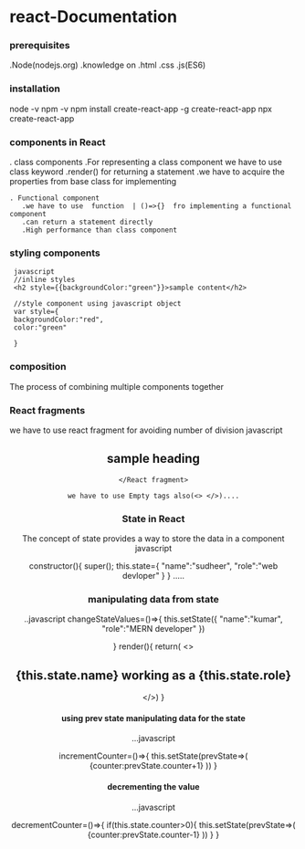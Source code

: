 # react-Documentation


### prerequisites
.Node(nodejs.org)
.knowledge on
   .html
   .css
   .js(ES6)
   
 ###  installation
 node -v
 npm -v
 npm install create-react-app -g
 create-react-app<project-name>
  npx create-react-app<project-name>
   
 ### components in React
   . class components
       .For representing a class component we have to use class keyword
       .render() for returning a statement
       .we have to acquire the properties from base class for implementing
       
    . Functional component
       .we have to use  function  | ()=>{}  fro implementing a functional component
       .can return a statement directly
       .High performance than class component
       
###  styling  components
     javascript
     //inline styles
     <h2 style={{backgroundColor:"green"}}>sample content</h2>
     
     //style component using javascript object
     var style={
     backgroundColor:"red",
     color:"green"
     
     }
     
     
###  composition
  The process of combining multiple components together
  
### React fragments
we have to use react fragment for avoiding number of division
javascript
   <React fragment>
   <Header />
   <h2>sample heading </h2>
   
    </React fragment>
    
    we have to use Empty tags also(<> </>)....
    
    
### State in React
 The concept of state provides a way to store the data in a component
  javascript
  
  constructor(){
    super();
    this.state={
      "name":"sudheer",
      "role":"web devloper"
    }
  }
  .....
  ### manipulating data from state
  ..javascript
  changeStateValues=()=>{
    this.setState({
      "name":"kumar",
      "role":"MERN developer"
    })

  }
       render(){
       return(
       <>
        <Header />
         <h2 onMouseOver={this.changeStateValues}> {this.state.name} working as a {this.state.role} </h2> 
       <App />
       </>)
   }
   
   
 #### using prev state manipulating data for the state
   ...javascript
   
   incrementCounter=()=>{
    this.setState(prevState=>(
      {counter:prevState.counter+1}
    ))
  }
  
#### decrementing the value
 ...javascript
 
 decrementCounter=()=>{
    if(this.state.counter>0){
    this.setState(prevState=>(
      {counter:prevState.counter-1}
    ))
  }
}
   
  
    
    
    
    
    
    
    
    
    
    
    
    
    
    
    
    
    
    
    
    
    
    
    
    
    
    
    
    
    
    
     
